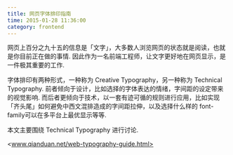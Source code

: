 ```yaml
---
title: 网页字体排印指南
time: 2015-01-28 11:36:00
category: frontend
---
```


网页上百分之九十五的信息是「文字」，大多数人浏览网页的状态就是阅读，也就是你目前正在做的事情. 因此作为一名前端工程师，让文字更好地在网页显示，是一件极其重要的工作.

字体排印有两种形式，一种称为 Creative Typography，另一种称为 Technical Typography. 前者倾向于设计，比如选择的字体表达的情绪，字间距的设定带来的视觉影响. 而后者更倾向于技术，以一套有迹可循的规则进行应用，比如实现「齐头尾」如何避免中西文混排造成的字间距拉伸，以及选择什么样的 font-family可以在多平台上最优显示等等.

本文主要围绕 Technical Typography 进行讨论.

<www.qianduan.net/web-typography-guide.html>
